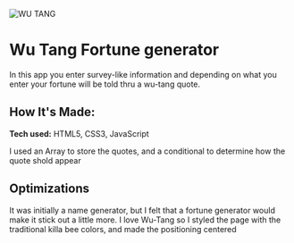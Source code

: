 ![WU TANG](wu-tang-name-gen/screenshot.png)


# Wu Tang Fortune generator
In this app you enter survey-like information and depending on what you enter your fortune will be told thru a wu-tang quote.




## How It's Made:

**Tech used:** HTML5, CSS3, JavaScript

I used an Array to store the quotes, and a conditional to determine how the quote shold appear

## Optimizations

It was initially a name generator, but I felt that a fortune generator would make it stick out a little more. I love Wu-Tang so I styled the page with the traditional killa bee colors, and made the positioning centered
